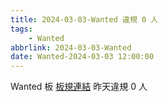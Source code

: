 ```yaml
---
title: 2024-03-03-Wanted 違規 0 人
tags:
    - Wanted
abbrlink: 2024-03-03-Wanted
date: Wanted-2024-03-03 12:00:00
---
```

Wanted 板 [板規連結](https://www.ptt.cc/bbs/Wanted/M.1608829773.A.D3B.html)
昨天違規 0 人

